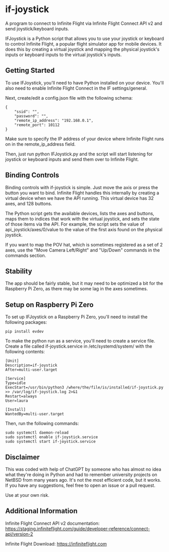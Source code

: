 # if-joystick
A program to connect to Infinite Flight via Infinite Flight Connect API v2 and send joystick/keyboard inputs.

IFJoystick is a Python script that allows you to use your joystick or keyboard to control Infinite Flight, a popular flight simulator app for mobile devices. It does this by creating a virtual joystick and mapping the physical joystick's inputs or keyboard inputs to the virtual joystick's inputs.

## Getting Started
To use IFJoystick, you'll need to have Python installed on your device. You'll also need to enable Infinite Flight Connect in the IF settings/general.

Next, create/edit a config.json file with the following schema:

```
{
	"ssid": "",
	"password": "",
	"remote_ip_address": "192.168.0.1",
	"remote_port": 10112
}
```

Make sure to specify the IP address of your device where Infinite Flight runs on in the remote_ip_address field.

Then, just run python IFJoystick.py and the script will start listening for joystick or keyboard inputs and send them over to Infinite Flight.

## Binding Controls
Binding controls with if-joystick is simple. Just move the axis or press the button you want to bind.
Infinite Flight handles this internally by creating a virtual device when we have the API running. This virtual device has 32 axes, and 128 buttons.

The Python script gets the available devices, lists the axes and buttons, maps them to indices that work with the virtual joystick, and sets the state of those items via the API. For example, the script sets the value of api_joystick/axes/0/value to the value of the first axis found on the physical joystick.

If you want to map the POV hat, which is sometimes registered as a set of 2 axes, use the "Move Camera Left/Right" and "Up/Down" commands in the commands section.

## Stability
The app should be fairly stable, but it may need to be optimized a bit for the Raspberry Pi Zero, as there may be some lag in the axes sometimes.

## Setup on Raspberry Pi Zero

To set up IFJoystick on a Raspberry Pi Zero, you'll need to install the following packages:
```	
pip install evdev
```

To make the python run as a service, you'll need to create a service file. Create a file called if-joystick.service in /etc/systemd/system/ with the following contents:
```
[Unit]
Description=if-joystick
After=multi-user.target

[Service]
Type=idle
ExecStart=/usr/bin/python3 /where/the/file/is/installed/if-joystick.py >> /var/log/if-joystick.log 2>&1
Restart=always
User=laura

[Install]
WantedBy=multi-user.target
```

Then, run the following commands:
```
sudo systemctl daemon-reload
sudo systemctl enable if-joystick.service
sudo systemctl start if-joystick.service
```

## Disclaimer
This was coded with help of ChatGPT by someone who has almost no idea what they're doing in Python and had to remember university projects on NetBSD from many years ago. 
It's not the most efficient code, but it works. If you have any suggestions, feel free to open an issue or a pull request.

Use at your own risk.

## Additional Information
Infinite Flight Connect API v2 documentation:
https://staging.infiniteflight.com/guide/developer-reference/connect-api/version-2

Infinite Flight Download:
https://infiniteflight.com